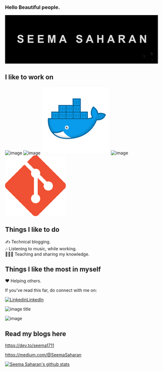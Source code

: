 ### Hello Beautiful people.

![image](https://github.com/seema1711/seema1711/blob/master/ezgif.com-video-to-gif.gif)

## I like to work on

![image](https://github.com/seema1711/seema1711/blob/master/download%20(1).png)
![image](https://github.com/seema1711/seema1711/blob/master/download.jpg)
![image](https://github.com/seema1711/seema1711/blob/master/download.png)
![image](https://github.com/seema1711/seema1711/blob/master/redhat.png)
![image](https://github.com/seema1711/seema1711/blob/master/git.png)

## Things I like to do
 ✍ Technical blogging.  
 🎶 Listening to music, while working.  
 👩🏻‍🏫 Teaching and sharing my knowledge.  
 
## Things I like the most in myself
❤ Helping others.  

If you've read this far, do connect with me on:  

[![Linkedin](https://i.stack.imgur.com/gVE0j.png)LinkedIn](https://www.linkedin.com/in/seemasaharan)  

![image title](https://rushter.com/counter.svg)  

![image](https://img.shields.io/twitter/follow/SeemaSaharan5?style=social)

## Read my blogs here

https://dev.to/seema1711  

https://medium.com/@SeemaSaharan


[![Seema Saharan's github stats](https://github-readme-stats.vercel.app/api?username=seema1711)](https://github.com/seema1711/github-readme-stats)
